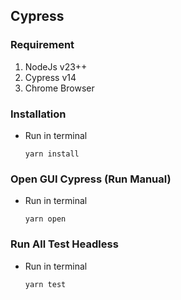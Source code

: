 ## Cypress

### Requirement

1. NodeJs v23++
2. Cypress v14
3. Chrome Browser

### Installation

- Run in terminal
  ```
  yarn install
  ```

### Open GUI Cypress (Run Manual)

- Run in terminal
  ```
  yarn open
  ```

### Run All Test Headless

- Run in terminal
  ```
  yarn test
  ```
